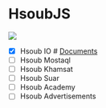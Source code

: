 # HsoubJS
![](https://david-dm.org/runbb/HsoubJS.svg)
- [x] Hsoub IO # [Documents](https://github.com/runbb/HsoubJS/wiki/Hsoub-IO)
- [ ] Hsoub Mostaql
- [ ] Hsoub Khamsat
- [ ] Hsoub Suar
- [ ] Hsoub Academy
- [ ] Hsoub Advertisements
